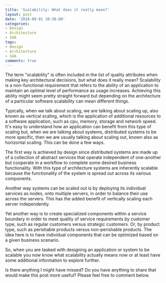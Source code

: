 ```yaml
---
title: 'Scalability: What does it really mean?'
layout: post
date: '2018-09-01 10:30:00'
categories:
- Design
- Architecture
- SOA
tags:
- Design
- Architecture
- SOA
comments: true
---
```


The term "scalability" is often included in the list of quality attributes when making key architectural decisions, but what does it really mean? Scalability is a non-functional requirement that refers to the ability of an application to maintain an optimal level of performance as usage increases. Achieving this ability might seem pretty straight forward but depending on the architecture of a particular software scalability can mean different things. 

Typically, when we talk about scaling, we are talking about scaling up, also known as vertical scaling, which is the application of additional resources to a software application, such as cpu, memory, storage and network speed. It's easy to understand how an application can benefit from this type of scaling but, when we are talking about systems, distributed systems to be more specific, then we are usually talking about scaling out, known also as horizontal scaling. This can be done a few ways.

The first way is achieved by design since distributed systems are made up of a collection of abstract services that operate independent of one-another but cooperate in a workflow to complete some desired business functionality. With this type of architecture systems are inherently scalable because the functionality of the system is spread out across its various components. 

Another way systems can be scaled out is by deploying its individual services as nodes, onto multiple servers, in order to balance their use across the servers. This has the added benefit of vertically scaling each server independently. 

Yet another way is to create specialized components within a service boundary in order to meet quality of service requirements by customer type, such as regular customers versus strategic customers. Or, by product type, such as perishable products versus non-perishable products. The idea here is to have individual components that can be optimized based on a given business scenario.

So, when you are tasked with designing an application or system to be scalable you now know what scalability actually means now or at least have some additional information to explore further.

Is there anything I might have missed? Do you have anything to share that would make this post more useful? Please feel free to comment below.